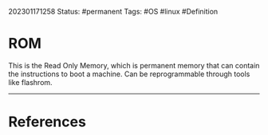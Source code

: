 202301171258
Status: #permanent 
Tags: #OS #linux #Definition 

# ROM
This is the Read Only Memory, which is permanent memory that can contain the instructions to boot a machine. Can be reprogrammable through tools like flashrom. 




---
# References